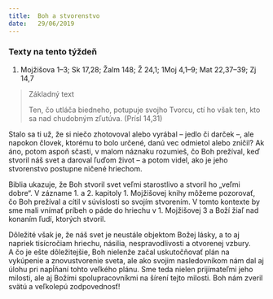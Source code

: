 ```yaml
---
title:  Boh a stvorenstvo
date:   29/06/2019
---
```


### Texty na tento týždeň 
1. Mojžišova 1–3; Sk 17,28; Žalm 148; Ž 24,1; 1Moj 4,1–9; Mat 22,37–39; Zj 14,7 

> <p>Základný text</p> 
> Ten, čo utláča biedneho, potupuje svojho Tvorcu, ctí ho však ten, kto sa nad chudobným zľutúva. (Prísl 14,31) 

Stalo sa ti už, že si niečo zhotovoval alebo vyrábal – jedlo či darček –, ale napokon človek, ktorému to bolo určené, danú vec odmietol alebo zničil? Ak áno, potom aspoň sčasti, v malom náznaku rozumieš, čo Boh prežíval, keď stvoril náš svet a daroval ľuďom život – a potom videl, ako je jeho stvorenstvo postupne ničené hriechom.

Biblia ukazuje, že Boh stvoril svet veľmi starostlivo a stvoril ho „veľmi dobre“. V zázname 1. a 2. kapitoly 1. Mojžišovej knihy môžeme pozorovať, čo Boh prežíval a cítil v súvislosti so svojím stvorením. V tomto kontexte by sme mali vnímať príbeh o páde do hriechu v 1. Mojžišovej 3 a Boží žiaľ nad konaním ľudí, ktorých stvoril.

Dôležité však je, že náš svet je neustále objektom Božej lásky, a to aj napriek tisícročiam hriechu, násilia, nespravodlivosti a otvorenej vzbury. A čo je ešte dôležitejšie, Boh nielenže začal uskutočňovať plán na vykúpenie a znovustvorenie sveta, ale ako svojim nasledovníkom nám dal aj úlohu pri napĺňaní tohto veľkého plánu. Sme teda nielen prijímateľmi jeho milosti, ale aj Božími spolupracovníkmi na šírení tejto milosti. Boh nám zveril svätú a veľkolepú zodpovednosť!